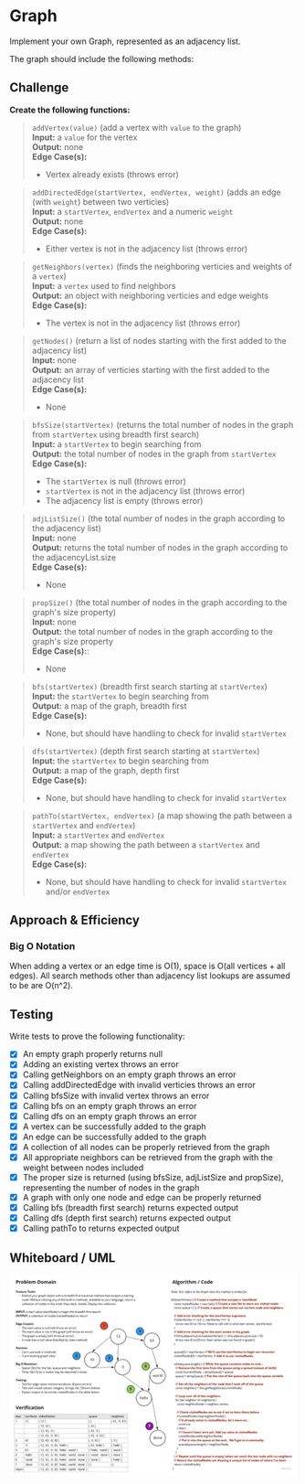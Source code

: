# Graph

Implement your own Graph, represented as an adjacency list.

The graph should include the following methods:

## Challenge

**Create the following functions:**

>`addVertex(value)` (add a vertex with `value` to the graph)  
>**Input:** a `value` for the vertex  
>**Output:** none  
>**Edge Case(s):**
>- Vertex already exists (throws error)

>`addDirectedEdge(startVertex, endVertex, weight)` (adds an edge (with `weight`) between two verticies)  
>**Input:** a `startVertex`, `endVertex` and a numeric `weight`  
>**Output:** none  
>**Edge Case(s):**  
>- Either vertex is not in the adjacency list (throws error)

>`getNeighbors(vertex)` (finds the neighboring verticies and weights of a `vertex`)  
>**Input:** a `vertex` used to find neighbors  
>**Output:** an object with neighboring verticies and edge weights  
>**Edge Case(s):**
>- The vertex is not in the adjacency list (throws error)

>`getNodes()` (return a list of nodes starting with the first added to the adjacency list)  
>**Input:** none  
>**Output:** an array of verticies starting with the first added to the adjacency list  
>**Edge Case(s):**
>- None

>`bfsSize(startVertex)` (returns the total number of nodes in the graph from `startVertex` using breadth first search)  
>**Input:** a `startVertex` to begin searching from  
>**Output:** the total number of nodes in the graph from `startVertex`  
>**Edge Case(s):**
>- The `startVertex` is null (throws error)
>- `startVertex` is not in the adjacency list (throws error)
>- The adjacency list is empty (throws error)

>`adjListSize()` (the total number of nodes in the graph according to the adjacency list)  
>**Input:** none  
>**Output:** returns the total number of nodes in the graph according to the adjacencyList.size  
>**Edge Case(s):**
>- None

>`propSize()` (the total number of nodes in the graph according to the graph's size property)  
>**Input:** none  
>**Output:** the total number of nodes in the graph according to the graph's size property  
>**Edge Case(s):**:
>- None

>`bfs(startVertex)` (breadth first search starting at `startVertex`)  
>**Input:** the `startVertex` to begin searching from  
>**Output:** a map of the graph, breadth first  
>**Edge Case(s):**
>- None, but should have handling to check for invalid `startVertex`

>`dfs(startVertex)` (depth first search starting at `startVertex`)  
>**Input:** the `startVertex` to begin searching from  
>**Output:** a map of the graph, depth first  
>**Edge Case(s):**
>- None, but should have handling to check for invalid `startVertex`

>`pathTo(startVertex, endVertex)` (a map showing the path between a `startVertex` and `endVertex`)  
>**Input:** a `startVertex` and `endVertex`  
>**Output:** a map showing the path between a `startVertex` and `endVertex`  
>**Edge Case(s):**
>- None, but should have handling to check for invalid `startVertex` and/or `endVertex`

## Approach & Efficiency

### Big O Notation

When adding a vertex or an edge time is O(1), space is O(all vertices + all edges). All search methods other than adjacency list lookups are assumed to be are O(n^2).

## Testing

Write tests to prove the following functionality:

- [X] An empty graph properly returns null
- [X] Adding an existing vertex throws an error
- [X] Calling getNeighbors on an empty graph throws an error
- [X] Calling addDirectedEdge with invalid verticies throws an error
- [X] Calling bfsSize with invalid vertex throws an error
- [X] Calling bfs on an empty graph throws an error
- [X] Calling dfs on an empty graph throws an error
- [X] A vertex can be successfully added to the graph
- [X] An edge can be successfully added to the graph
- [X] A collection of all nodes can be properly retrieved from the graph
- [X] All appropriate neighbors can be retrieved from the graph with the weight between nodes included
- [X] The proper size is returned (using bfsSize, adjListSize and propSize), representing the number of nodes in the graph
- [X] A graph with only one node and edge can be properly returned
- [X] Calling bfs (breadth first search) returns expected output
- [X] Calling dfs (depth first search) returns expected output
- [X] Calling pathTo to returns expected output

## Whiteboard / UML

![Whiteboard](./assets/CodeChallenge36-WhiteboardSS.jpg)
